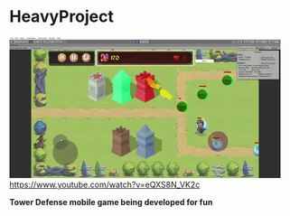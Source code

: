 # HeavyProject


![](giphy.gif) <br/>
https://www.youtube.com/watch?v=eQXS8N_VK2c



<b>Tower Defense mobile game being developed for fun

